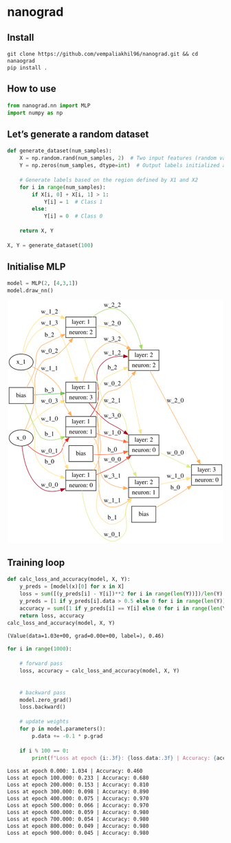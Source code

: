# nanograd

<!-- WARNING: THIS FILE WAS AUTOGENERATED! DO NOT EDIT! -->

## Install

    git clone https://github.com/vempaliakhil96/nanograd.git && cd nanaograd
    pip install .

## How to use

``` python
from nanograd.nn import MLP
import numpy as np
```

## Let’s generate a random dataset

``` python
def generate_dataset(num_samples):
    X = np.random.rand(num_samples, 2)  # Two input features (random values between 0 and 1)
    Y = np.zeros(num_samples, dtype=int)  # Output labels initialized as zeros

    # Generate labels based on the region defined by X1 and X2
    for i in range(num_samples):
        if X[i, 0] + X[i, 1] > 1:
            Y[i] = 1  # Class 1
        else:
            Y[i] = 0  # Class 0

    return X, Y

X, Y = generate_dataset(100)
```

## Initialise MLP

``` python
model = MLP(2, [4,3,1])
model.draw_nn()
```

![](index_files/figure-commonmark/cell-4-output-1.svg)

## Training loop

``` python
def calc_loss_and_accuracy(model, X, Y):
    y_preds = [model(x)[0] for x in X]
    loss = sum([(y_preds[i] - Y[i])**2 for i in range(len(Y))])/len(Y) # MSE
    y_preds = [1 if y_preds[i].data > 0.5 else 0 for i in range(len(Y))]
    accuracy = sum([1 if y_preds[i] == Y[i] else 0 for i in range(len(Y))])/len(Y)
    return loss, accuracy
calc_loss_and_accuracy(model, X, Y)
```

    (Value(data=1.03e+00, grad=0.00e+00, label=), 0.46)

``` python
for i in range(1000):
    
    # forward pass
    loss, accuracy = calc_loss_and_accuracy(model, X, Y)
    
    
    # backward pass
    model.zero_grad()
    loss.backward()

    # update weights
    for p in model.parameters():
        p.data += -0.1 * p.grad
    
    if i % 100 == 0:
        print(f"Loss at epoch {i:.3f}: {loss.data:.3f} | Accuracy: {accuracy:.3f}")
```

    Loss at epoch 0.000: 1.034 | Accuracy: 0.460
    Loss at epoch 100.000: 0.233 | Accuracy: 0.680
    Loss at epoch 200.000: 0.153 | Accuracy: 0.810
    Loss at epoch 300.000: 0.098 | Accuracy: 0.890
    Loss at epoch 400.000: 0.075 | Accuracy: 0.970
    Loss at epoch 500.000: 0.066 | Accuracy: 0.970
    Loss at epoch 600.000: 0.059 | Accuracy: 0.980
    Loss at epoch 700.000: 0.054 | Accuracy: 0.980
    Loss at epoch 800.000: 0.049 | Accuracy: 0.980
    Loss at epoch 900.000: 0.045 | Accuracy: 0.980
